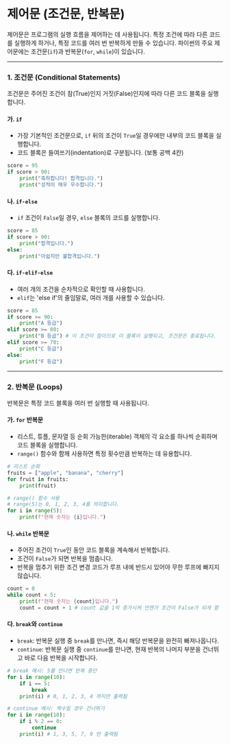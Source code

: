 # 제어문 (조건문, 반복문)

제어문은 프로그램의 실행 흐름을 제어하는 데 사용됩니다. 특정 조건에 따라 다른 코드를 실행하게 하거나, 특정 코드를 여러 번 반복하게 만들 수 있습니다. 파이썬의 주요 제어문에는 조건문(`if`)과 반복문(`for`, `while`)이 있습니다.

---

### 1. 조건문 (Conditional Statements)

조건문은 주어진 조건이 참(True)인지 거짓(False)인지에 따라 다른 코드 블록을 실행합니다.

#### 가. `if`
- 가장 기본적인 조건문으로, `if` 뒤의 조건이 `True`일 경우에만 내부의 코드 블록을 실행합니다.
- 코드 블록은 들여쓰기(indentation)로 구분됩니다. (보통 공백 4칸)

```python
score = 95
if score > 90:
    print("축하합니다! 합격입니다.")
    print("성적이 매우 우수합니다.")
```

#### 나. `if-else`
- `if` 조건이 `False`일 경우, `else` 블록의 코드를 실행합니다.

```python
score = 85
if score > 90:
    print("합격입니다.")
else:
    print("아쉽지만 불합격입니다.")
```

#### 다. `if-elif-else`
- 여러 개의 조건을 순차적으로 확인할 때 사용합니다.
- `elif`는 'else if'의 줄임말로, 여러 개를 사용할 수 있습니다.

```python
score = 85
if score >= 90:
    print("A 등급")
elif score >= 80:
    print("B 등급") # 이 조건이 참이므로 이 블록이 실행되고, 조건문은 종료됩니다.
elif score >= 70:
    print("C 등급")
else:
    print("F 등급")
```

---

### 2. 반복문 (Loops)

반복문은 특정 코드 블록을 여러 번 실행할 때 사용됩니다.

#### 가. `for` 반복문
- 리스트, 튜플, 문자열 등 순회 가능한(iterable) 객체의 각 요소를 하나씩 순회하며 코드 블록을 실행합니다.
- `range()` 함수와 함께 사용하면 특정 횟수만큼 반복하는 데 유용합니다.

```python
# 리스트 순회
fruits = ["apple", "banana", "cherry"]
for fruit in fruits:
    print(fruit)

# range() 함수 사용
# range(5)는 0, 1, 2, 3, 4를 의미합니다.
for i in range(5):
    print(f"현재 숫자는 {i}입니다.")
```

#### 나. `while` 반복문
- 주어진 조건이 `True`인 동안 코드 블록을 계속해서 반복합니다.
- 조건이 `False`가 되면 반복을 멈춥니다.
- 반복을 멈추기 위한 조건 변경 코드가 루프 내에 반드시 있어야 무한 루프에 빠지지 않습니다.

```python
count = 0
while count < 5:
    print(f"현재 숫자는 {count}입니다.")
    count = count + 1 # count 값을 1씩 증가시켜 언젠가 조건이 False가 되게 함
```

#### 다. `break`와 `continue`
- `break`: 반복문 실행 중 `break`를 만나면, 즉시 해당 반복문을 완전히 빠져나옵니다.
- `continue`: 반복문 실행 중 `continue`를 만나면, 현재 반복의 나머지 부분을 건너뛰고 바로 다음 반복을 시작합니다.

```python
# break 예시: 5를 만나면 반복 중단
for i in range(10):
    if i == 5:
        break
    print(i) # 0, 1, 2, 3, 4 까지만 출력됨

# continue 예시: 짝수일 경우 건너뛰기
for i in range(10):
    if i % 2 == 0:
        continue
    print(i) # 1, 3, 5, 7, 9 만 출력됨
```
